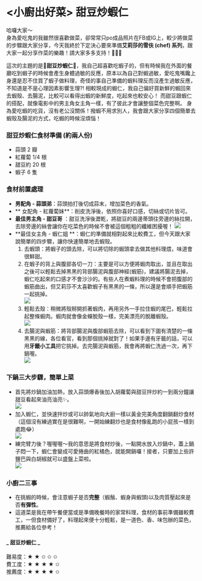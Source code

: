 # \<小廚出好菜\> 甜豆炒蝦仁

哈囉大家～  
身為愛吃鬼的我雖然很喜歡做菜，卻常常只po成品照片在FB或IG上，較少將做菜的步驟跟大家分享，今天我終於下定決心要來準備**艾莉莎的雪伕 (chef) 系列**，跟大家一起分享作菜的樂趣！請大家多多支持！🙇🏼‍♀️

這次的主題的是🍤**甜豆炒蝦仁**🍤，我自己超喜歡吃蝦子的，但有時候我在外面的餐廳吃到蝦子的時候會產生身體過敏的反應，原本以為自己對蝦過敏，愛吃鬼嘴饞上身還是忍不住買了蝦子做料理，奇怪的事自己準備的蝦料理反而沒產生過敏反應，不知道是不是心理因素影響生理?!  相較現成的蝦仁，我自己偏好買新鮮的蝦回來去蝦殼、去腸泥，比較可以看得出蝦的新鮮度，吃起來也較安心！ 而甜豆跟蝦仁的搭配，就像電影中的男主角女主角一樣，有了彼此才會讓整個菜色完整啊。
身為愛吃蝦的吃貨，沒有老公沒關係！撥蝦不用求別人，我會跟大家分享四個簡單去蝦殼及腸泥的方式，吃蝦的時候沒煩惱！
### 甜豆炒蝦仁食材準備 (約兩人份)
- 蒜頭 2 瓣
- 紅蘿蔔 1/4 根
- 甜豆約 20 根
- 蝦子 6 隻
### 食材前置處理
- **男配角 - 蒜頭弟**：蒜頭拍打後切成蒜末，增加菜色的香氣。
- ** 女配角 - 紅蘿蔔妹**：削皮洗淨後，依照你喜好口感，切絲或切片皆可。
- **最佳男主角 - 甜豆哥** ：甜豆洗淨後瀝乾，將甜豆的兩邊蒂頭往旁邊的絲拉開，去除旁邊的絲會讓你在吃菜色的時候不會被這個粗粗的纖維困擾喔！
	![](%E7%94%9C%E8%B1%86.jpg)
- **最佳女主角 - 蝦仁姐 **：蝦仁的準備就相對起來比較費工，但今天跟大家說簡單的四步驟，讓你快速簡單地去蝦殼。
	1. 去蝦頭：將蝦子的頭去除，可以將切除的蝦頭拿去做其他料理煨，味道會很鮮甜。
	2. 在蝦子的背上與腹部各切一刀：主要是可以方便將蝦肉取出，並且在取出之後可以輕鬆去掉黑黑的背部腸泥與腹部神經(蝦筋)，建議將腸泥去掉，蝦仁吃起來的口感才不會沙沙的。有些人在煮蝦料理的時候不會把腹部的蝦筋曲出，但艾莉莎不太喜歡蝦子有黑黑的一條，所以還是會順手把蝦筋一起挑掉。  
		![](%E5%88%87%E8%9D%A6.jpg)
	3. 輕鬆去殼：稍微將殼掰開抓著蝦肉，再用另外一手拉住蝦的尾巴，輕鬆拉起整條蝦肉。蝦肉就會像金蟬脫殼一樣，完美漂亮的脫離蝦殼。  
		![](%E8%84%AB%E6%AE%BC.jpg)
	4. 去腸泥與蝦筋：將背部腸泥與腹部蝦筋去除，可以看到下圖有清楚的一條黑黑的線，各位看官，看到那個挑掉就對了！如果手邊有牙籤的話，可以用**牙籤小工具**把它挑掉。去完腸泥與蝦筋，我會再將蝦仁洗過一次，再下鍋喔。  
		![](%E6%8C%91%E8%9D%A6%E7%AD%8B.jpg)

### 下鍋三大步驟，簡單上菜
- 首先將炒鍋加油加熱，放入蒜頭爆香後加入胡蘿蔔與甜豆拌炒約一到兩分鐘讓甜豆看起來油亮油亮✨。  
	![](%E7%94%9C%E8%B1%86%E7%B4%85%E8%98%BF%E8%94%94%E8%92%9C.jpg)
- 加入蝦仁，並快速拌炒或可以帥氣地向大廚一樣以黃金完美角度翻鍋翻炒食材（這個沒有練過實在是很難啊，一開始練翻炒也是食材像亂跑的小屁孩一樣到處跑😂）  
	![](%E6%89%80%E6%9C%89%E9%A3%9F%E6%9D%90.jpg)
- 練完臂力後？喔喔喔～我的意思是將食材炒後，一點開水放入炒鍋中，蓋上鍋子悶一下，蝦仁會變成可愛捲曲的紅橘色，就能開鍋囉！接者，只要加上些許鹽巴與白胡椒就可以盛盤上菜啦。  
	![](%E9%A3%9F%E6%9D%90.jpg)
### 小廚二三事
- 在挑蝦的時候，會注意蝦子是否**完整**（蝦鬚、蝦身與蝦頭)以及肉質壓起來是否**有彈性**。
- 這道菜是我在帶午餐便當或是準備晚餐時的家常料理，食材的事前準備雖較費工，一但食材備好了，料理起來便十分輕鬆，是一道色、香、味包辦的菜色，推薦給各位參考！
#### _ 甜豆炒蝦仁 _
難易度：★ ★ ✩ ✩ ✩  
費工度：★ ★ ★ ★ ✩  
推薦度：★ ★ ★ ★ ✩  









